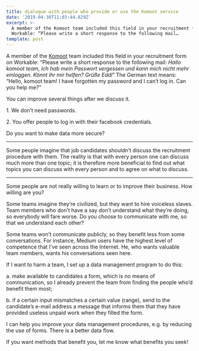 ```yaml
---
title: dialogue with people who provide or use the Komoot service
date: '2019-04-30T11:03:44.829Z'
excerpt: >-
  A member of the Komoot team included this field in your recruitment form on
  Workable: “Please write a short response to the following mail…
template: post
---
```

A member of the [Komoot](https://www.komoot.com) team included this field in your recruitment form on Workable: “Please write a short response to the following mail: *Hallo komoot team, ich hab mein Passwort vergessen und kann mich nicht mehr einloggen. Könnt ihr mir helfen? Grüße Eddi*” The German text means: “Hello, komoot team! I have forgotten my password and I can’t log in. Can you help me?”

You can improve several things after we discuss it.

1\. We don’t need passwords.

2\. You offer people to log in with their facebook credentials.

Do you want to make data more secure?

* * *

Some people imagine that job candidates shouldn’t discuss the recruitment procedure with them. The reality is that with every person one can discuss much more than one topic; it is therefore more beneficial to find out what topics you can discuss with every person and to agree on what to discuss.

* * *

Some people are not really willing to learn or to improve their business. How willing are you?

Some teams imagine they’re civilized, but they want to hire voiceless slaves. Team members who don’t have a say don’t understand what they’re doing, so everybody will fare worse. Do you choose to communicate with me, so that we understand each other?

Some teams won’t communicate publicly, so they benefit less from some conversations. For instance, Medium users have the highest level of competence that I’ve seen across the Internet. He, who wants valuable team members, wants his conversations seen here.

If I want to harm a team, I set up a data management program to do this:

a. make available to candidates a form, which is no means of communication, so I already prevent the team from finding the people who’d benefit them most;

b. if a certain input mismatches a certain value (range), send to the candidate’s e-mail address a message that informs them that they have provided useless unpaid work when they filled the form.

I can help you improve your data management procedures, e.g. by reducing the use of forms. There is a better data flow.

If you want methods that benefit you, let me know what benefits you seek!
